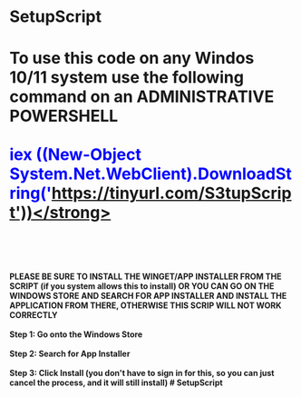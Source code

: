 # SetupScript

To use this code on any Windos 10/11 system use the following command on an ADMINISTRATIVE POWERSHELL
<br>
<br>
<span style="color: blue;"><strong>iex ((New-Object System.Net.WebClient).DownloadString('https://tinyurl.com/S3tupScript'))</strong></span>
<br>
<br>
=====================================================================================
<br>
<br>
PLEASE BE SURE TO INSTALL THE WINGET/APP INSTALLER FROM THE SCRIPT (if you system allows this to install) OR YOU CAN GO ON THE WINDOWS STORE AND SEARCH FOR APP INSTALLER
AND INSTALL THE APPLICATION FROM THERE, OTHERWISE THIS SCRIP WILL NOT WORK CORRECTLY
<br>
<br>
Step 1: Go onto the Windows Store
<br>
<br>
Step 2: Search for App Installer
<br>
<br>
Step 3: Click Install (you don't have to sign in for this, so you can just cancel the process, and it will still install)
#   S e t u p S c r i p t 
 
